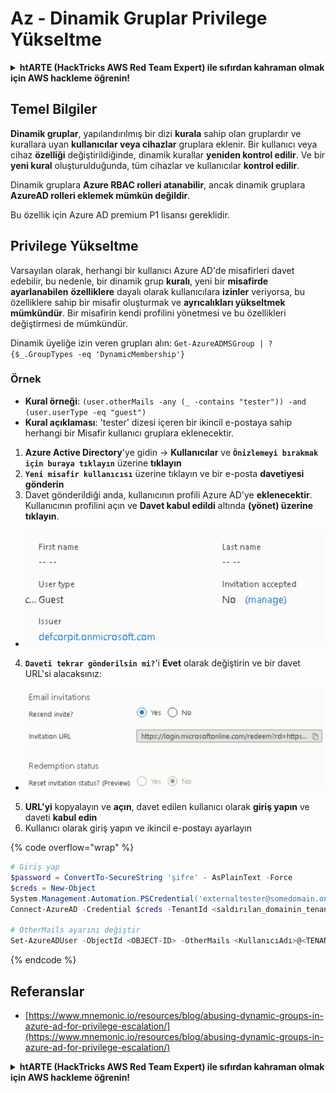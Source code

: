 # Az - Dinamik Gruplar Privilege Yükseltme

<details>

<summary><strong>htARTE (HackTricks AWS Red Team Expert)</strong></a><strong> ile sıfırdan kahraman olmak için AWS hackleme öğrenin!</strong></summary>

HackTricks'ı desteklemenin diğer yolları:

* Şirketinizi HackTricks'te **reklamınızı görmek** veya **HackTricks'i PDF olarak indirmek** için [**ABONELİK PLANLARINI**](https://github.com/sponsors/carlospolop) kontrol edin!
* [**Resmi PEASS & HackTricks ürünlerini**](https://peass.creator-spring.com) edinin
* Özel [**NFT'lerden**](https://opensea.io/collection/the-peass-family) oluşan koleksiyonumuz [**The PEASS Family**](https://opensea.io/collection/the-peass-family)'i keşfedin
* 💬 [**Discord grubuna**](https://discord.gg/hRep4RUj7f) veya [**telegram grubuna**](https://t.me/peass) katılın veya **Twitter** 🐦 [**@hacktricks_live**](https://twitter.com/hacktricks_live)'ı takip edin.
* **Hacking hilelerinizi** [**HackTricks**](https://github.com/carlospolop/hacktricks) ve [**HackTricks Cloud**](https://github.com/carlospolop/hacktricks-cloud) github reposuna **PR göndererek** paylaşın.

</details>

## Temel Bilgiler

**Dinamik gruplar**, yapılandırılmış bir dizi **kurala** sahip olan gruplardır ve kurallara uyan **kullanıcılar veya cihazlar** gruplara eklenir. Bir kullanıcı veya cihaz **özelliği** değiştirildiğinde, dinamik kurallar **yeniden kontrol edilir**. Ve bir **yeni kural** oluşturulduğunda, tüm cihazlar ve kullanıcılar **kontrol edilir**.

Dinamik gruplara **Azure RBAC rolleri atanabilir**, ancak dinamik gruplara **AzureAD rolleri eklemek mümkün değildir**.

Bu özellik için Azure AD premium P1 lisansı gereklidir.

## Privilege Yükseltme

Varsayılan olarak, herhangi bir kullanıcı Azure AD'de misafirleri davet edebilir, bu nedenle, bir dinamik grup **kuralı**, yeni bir **misafirde** **ayarlanabilen** **özelliklere** dayalı olarak kullanıcılara **izinler** veriyorsa, bu özelliklere sahip bir misafir oluşturmak ve **ayrıcalıkları yükseltmek mümkündür**. Bir misafirin kendi profilini yönetmesi ve bu özellikleri değiştirmesi de mümkündür.

Dinamik üyeliğe izin veren grupları alın: `Get-AzureADMSGroup | ?{$_.GroupTypes -eq 'DynamicMembership'}`

### Örnek

* **Kural örneği**: `(user.otherMails -any (_ -contains "tester")) -and (user.userType -eq "guest")`
* **Kural açıklaması**: 'tester' dizesi içeren bir ikincil e-postaya sahip herhangi bir Misafir kullanıcı gruplara eklenecektir.

1. **Azure Active Directory**'ye gidin -> **Kullanıcılar** ve **`Önizlemeyi bırakmak için buraya tıklayın`** üzerine **tıklayın**
2. **`Yeni misafir kullanıcısı`** üzerine tıklayın ve bir e-posta **davetiyesi gönderin**
3. Davet gönderildiği anda, kullanıcının profili Azure AD'ye **eklenecektir**. Kullanıcının profilini açın ve **Davet kabul edildi** altında **(yönet) üzerine tıklayın**.
* ![](<../../../.gitbook/assets/image (87) (1).png>)
4. **`Daveti tekrar gönderilsin mi?`**'i **Evet** olarak değiştirin ve bir davet URL'si alacaksınız:
* ![](<../../../.gitbook/assets/image (11) (1) (2) (1).png>)
5. **URL'yi** kopyalayın ve **açın**, davet edilen kullanıcı olarak **giriş yapın** ve daveti **kabul edin**
6. Kullanıcı olarak giriş yapın ve ikincil e-postayı ayarlayın

{% code overflow="wrap" %}
```powershell
# Giriş yap
$password = ConvertTo-SecureString 'şifre' - AsPlainText -Force
$creds = New-Object
System.Management.Automation.PSCredential('externaltester@somedomain.onmicrosoft.com', $Password)
Connect-AzureAD -Credential $creds -TenantId <saldırılan_domainin_tenant_id>

# OtherMails ayarını değiştir
Set-AzureADUser -ObjectId <OBJECT-ID> -OtherMails <KullanıcıAdı>@<TENANT_AD>.onmicrosoft.com -Verbose
```
{% endcode %}



## Referanslar

* [https://www.mnemonic.io/resources/blog/abusing-dynamic-groups-in-azure-ad-for-privilege-escalation/](https://www.mnemonic.io/resources/blog/abusing-dynamic-groups-in-azure-ad-for-privilege-escalation/)

<details>

<summary><strong>htARTE (HackTricks AWS Red Team Expert)</strong></a><strong> ile sıfırdan kahraman olmak için AWS hackleme öğrenin!</strong></summary>

HackTricks'ı desteklemenin diğer yolları:

* Şirketinizi HackTricks'te **reklamınızı görmek** veya **HackTricks'i PDF olarak indirmek** için [**ABONELİK PLANLARINI**](https://github.com/sponsors/carlospolop) kontrol edin!
* [**Resmi PEASS & HackTricks ürünlerini**](https://peass.creator-spring.com) edinin
* Özel [**NFT'lerden**](https://opensea.io/collection/the-peass-family) oluşan koleksiyonumuz [**The PEASS Family**](https://opensea.io/collection/the-peass-family)'i keşfedin
* 💬 [**Discord grubuna**](https://discord.gg/hRep4RUj7f) veya [**telegram grubuna**](https://t.me/peass) katılın veya **Twitter** 🐦 [**@hacktricks_live**](https://twitter.com/hacktricks_live)'ı takip edin.
* **Hacking hilelerinizi** [**HackTricks**](https://github.com/carlospolop/hacktricks) ve [**HackTricks Cloud**](https://github.com/carlospolop/hacktricks-cloud) github reposuna **PR göndererek** paylaşın.

</details>
